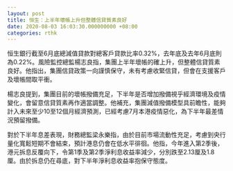 ```yaml
---
layout: post
title: 恒生：上半年壞帳上升但整體信貸質素良好
date: 2020-08-03 16:03:30.000000000 +08:00
categories: rthk
---
```


恒生銀行截至6月底總減值貸款對總客戶貸款比率0.32%，去年底及去年6月底則為0.22%。風險監控總監楊志良指，集團上半年壞帳的確上升，但整體信貸質素良好。他指出，集團信貸政策一向謹慎保守，未有考慮收緊信貸，但會在支援客戶及壞帳間取平衝。

楊志良提到，集團目前的壞帳撥備充足，下半年是否增加撥備視乎經濟環境及疫情變化，會留意信貸質素再作適當調整。他補充，集團減值撥備模型具前瞻性，能夠計入未來至少10至12個月經濟預測，已經考慮7月本港疫情惡化，為下半年最差情況預留撥備。

對於下半年息差表現，財務總監梁永樂指，由於目前市場流動性充足，考慮到央行量化寬鬆短期不會結束，預計港息仍會在低水平徘徊。他指，今年進入第2季後，港元拆息反覆向下，令第1季及第2季淨利息收益率減少，分別跌至2.13厘及1.8厘。由於拆息仍在尋底，對下半年淨利息收益率抱保守態度。
